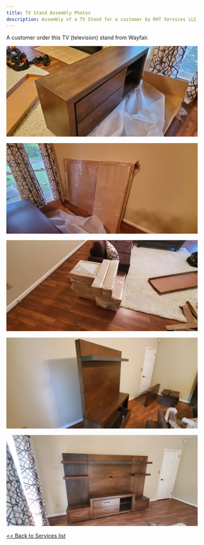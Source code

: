 ```yaml
---
title: TV Stand Assembly Photos
description: Assembly of a TV Stand for a customer by RHT Services LLC
---
```


A customer order this TV (television) stand from Wayfair.

![](/images/tv_stand_20200926/20200926_070427.jpg)

![](/images/tv_stand_20200926/20200926_070430.jpg)

![](/images/tv_stand_20200926/20200926_070434.jpg)

![](/images/tv_stand_20200926/20200926_072701.jpg)

![](/images/tv_stand_20200926/20200926_080447.jpg)

[<< Back to Services list](/services)